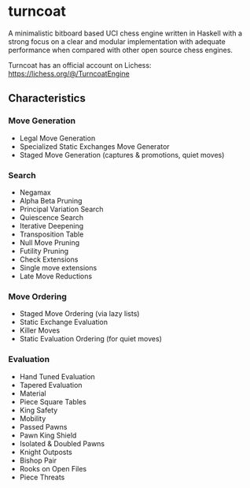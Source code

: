 # turncoat

A minimalistic bitboard based UCI chess engine written in Haskell with a strong focus on a clear and modular implementation with adequate performance when compared with other open source chess engines. 

Turncoat has an official account on Lichess: https://lichess.org/@/TurncoatEngine


## Characteristics

### Move Generation

- Legal Move Generation
- Specialized Static Exchanges Move Generator
- Staged Move Generation (captures & promotions, quiet moves)


### Search

- Negamax
- Alpha Beta Pruning
- Principal Variation Search
- Quiescence Search
- Iterative Deepening
- Transposition Table
- Null Move Pruning
- Futility Pruning
- Check Extensions
- Single move extensions
- Late Move Reductions


### Move Ordering

- Staged Move Ordering (via lazy lists)
- Static Exchange Evaluation
- Killer Moves
- Static Evaluation Ordering (for quiet moves)


### Evaluation

- Hand Tuned Evaluation
- Tapered Evaluation
- Material
- Piece Square Tables
- King Safety
- Mobility
- Passed Pawns
- Pawn King Shield
- Isolated & Doubled Pawns
- Knight Outposts
- Bishop Pair
- Rooks on Open Files
- Piece Threats



